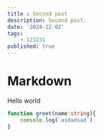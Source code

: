 ```yaml
---
title : Second post
description: Second post.
date: '2024-12-02'
tags: 
    - 123231
published: true
---
```


# Markdown
Hello world
```ts
function greet(name:string){
    console.log(`asdadsad`)
}

```